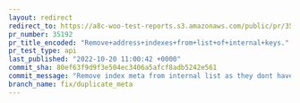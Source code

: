 ```yaml
---
layout: redirect
redirect_to: https://a8c-woo-test-reports.s3.amazonaws.com/public/pr/35192/api/index.html
pr_number: 35192
pr_title_encoded: "Remove+address+indexes+from+list+of+internal+keys."
pr_test_type: api
last_published: "2022-10-20 11:00:42 +0000"
commit_sha: 80ef63f9d9f3e504ec3406a5afcf8adb5242e561
commit_message: "Remove index meta from internal list as they dont have getter and set…"
branch_name: fix/duplicate_meta
---
```

